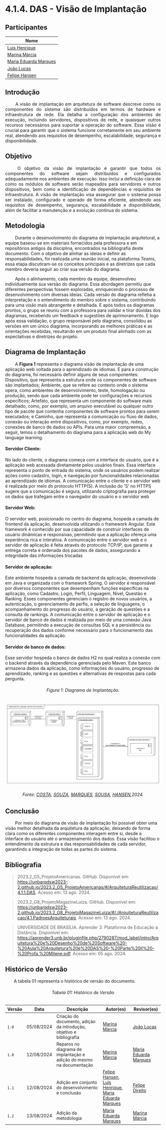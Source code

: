 # **4.1.4. DAS - Visão de Implantação**

## Participantes

| Nome                                                        |
| ----------------------------------------------------------- |
| [Luis Henrique](https://github.com/luishenrrique)           |
| [Marina Márcia](https://github.com/The-Boss-Nina)           |
| [Maria Eduarda Marques](https://github.com/EduardaSMarques) |
| [João Lucas](https://github.com/Jlmsousa)                   |
| [Felipe Hansen](https://github.com/FHansen98)               |

## **Introdução**

<p align="justify">
&emsp;&emsp; A visão de implantação em arquitetura de software descreve como os componentes do sistema são distribuídos em termos de hardware e infraestrutura de rede. Ela detalha a configuração dos ambientes de execução, incluindo servidores, dispositivos de rede, e quaisquer outros recursos necessários para suportar a operação do software. Essa visão é crucial para garantir que o sistema funcione corretamente em seu ambiente real, atendendo aos requisitos de desempenho, escalabilidade, segurança e disponibilidade.
</p> 

## **Objetivo**

<p align="justify">
&emsp;&emsp; O objetivo da visão de implantação é garantir que todos os componentes do software sejam distribuídos e configurados adequadamente nos ambientes de execução. Isso inclui a definição clara de como os módulos de software serão mapeados para servidores e outros dispositivos, bem como a identificação de dependências e requisitos de infraestrutura. A visão de implantação visa assegurar que o sistema possa ser instalado, configurado e operado de forma eficiente, atendendo aos requisitos de desempenho, segurança, escalabilidade e disponibilidade, além de facilitar a manutenção e a evolução contínua do sistema.
</p>

## **Metodologia**

<p align="justify">
    
&emsp;&emsp; Durante o desenvolvimento do diagrama de implantação arquitetural, a equipe baseou-se em materiais fornecidos pela professora e em repositórios antigos da disciplina, encontrados na bibliografia deste documento. Com o objetivo de alinhar as ideias e definir as responsabilidades, foi realizada uma reunião inicial, na plataforma *Teams*, essa etapa discutiram-se os conceitos principais e as diretrizes que cada membro deveria seguir ao criar sua versão do diagrama. 

&emsp;&emsp; Após o alinhamento, cada membro da equipe, desenvolveu individualmente sua versão do diagrama. Essa abordagem permitiu que diferentes perspectivas fossem exploradas, enriquecendo o processo de desenvolvimento com diversas ideias. Cada versão do diagrama refletia a interpretação e o entendimento do membro sobre o sistema, contribuindo para uma visão mais abrangente e detalhada. E após todos os diagramas prontos, o grupo se reuniu com a professora para validar e tirar dúvidas dos diagramas, recebendo um feedback e sugestões de aprimoramento. E logo após essa validação, o grupo responsável pelo diagrama, consolidou as versões em um único diagrama, incorporando as melhores práticas e as orientações recebidas, resultando em um produto final alinhado com as expectativas e diretrizes do projeto.

</p>

## **Diagrama de Implantação**

<p align="justify">

&emsp;&emsp; A **Figura 1** representa o diagrama visão de implantação de uma aplicação web voltada para o aprendizado de idiomas. E para a construção do diagrama, foi necessário definir alguns de seus componentes: Dispositivo, que representa a estrutura onde os componentes de software são implantados; Ambiente, que se refere ao contexto onde o sistema opera, como ambientes de desenvolvimento, teste, homologação ou produção, sendo que cada ambiente pode ter configurações e recursos específicos; Artefato, que representa um componente do software mais detalhado, como, por exemplo, um arquivo executável ou qualquer outro tipo de pacote que contenha componentes de software prontos para serem executados; e Caminho, que representa a comunicação ou fluxo de dados, conexão ou interação entre dispositivos, como, por exemplo, redes, conexões de banco de dados ou APIs. Para uma maior compreensão, a seguir, temos o detalhamento do diagrama para a aplicação web do My language learning.

#### Servidor Cliente:

No lado do cliente, o diagrama começa com a interface do usuário, que é a aplicação web acessada diretamente pelos usuários finais. Essa interface representa o ponto de entrada do sistema, onde os usuários podem realizar ações como cadastro, login, e navegação por funcionalidades relacionadas ao aprendizado de idiomas. A comunicação entre o cliente e o servidor web é realizada por meio do protocolo HTTP(S). A inclusão do 'S' no HTTPS sugere que a comunicação é segura, utilizando criptografia para proteger os dados que trafegam entre o navegador do usuário e o servidor web


#### Servidor Web:

O servidor web, posicionado no centro do diagrama, hospeda a camada de frontend da aplicação, desenvolvida utilizando o framework Angular. Este framework é conhecido por sua capacidade de construir interfaces de usuário dinâmicas e responsivas, permitindo que a aplicação ofereça uma experiência rica e interativa. A comunicação entre o servidor web e o servidor de aplicação é feita através do protocolo TCP/IP, que garante a entrega correta e ordenada dos pacotes de dados, assegurando a integridade das informações trocadas

#### Servidor de aplicação:

Este ambiente hospeda a camada de backend da aplicação, desenvolvida em Java e organizada com o framework Spring. O servidor é responsável por diversos componentes que desempenham funções específicas na aplicação, como Cadastro, Login, Perfil, Linguagem, Nível, Questão e Ranking. Esses componentes gerenciam o registro de novos usuários, a autenticação, o gerenciamento de perfis, a seleção de linguagens, o acompanhamento do progresso do usuário, a geração de questões e a consulta de rankings. A comunicação entre o servidor de aplicação e o servidor de banco de dados é realizada por meio de uma conexão Java Database, permitindo a execução de consultas SQL e a persistência ou recuperação dos dados conforme necessário para o funcionamento das funcionalidades da aplicação.

#### Servidor de banco de dados:

Esse servidor hospeda o banco de dados H2 no qual realiza a conexão com o backend através da dependência gerenciada pelo Maven. Este banco armazena dados da aplicação, como informações do usuário, progresso de aprendizado, ranking e as questões e alternativas de respostas para cada pergunta.

</p>

<h6 align="center">Figura 1: Diagrama de Implantação.</h6>

![Implantação](./img/diag-implantacao.png)

<div>
    <h6 align="center">Fonte: 
        <a href="https://github.com/luishenrrique">COSTA</a>, 
        <a href="https://github.com/The-Boss-Nina">SOUZA</a>, 
        <a href="https://github.com/EduardaSMarques">MARQUES</a>, 
        <a href="https://github.com/Jlmsousa">SOUSA</a>, 
        <a href="https://github.com/FHansen98">HANSEN</a>,2024.
    </h6>
</div>

</p>

##  Conclusão

&emsp;&emsp; Por meio do diagrama de visão de implantação foi possível obter uma visão melhor detalhada da arquitetura da aplicação, deixando de forma clara como os diferentes componentes interagem entre si, desde a interface do usuário até o armazenamento dos dados. Essa visão facilitou o entendimento da estrutura e das responsabilidades de cada servidor, garantindo a integração de todas as partes do sistema.

## **Bibliografia**

> 2023.2_G5_ProjetoAmericanas. GitHub. Disponível em: https://unbarqdsw2023-2.github.io/2023.2_G5_ProjetoAmericanas/#/ArquiteturaReutilizacao/4.1.1.DAS. Acesso em: 13 ago. 2024.

> 2023.2_G8_ProjetoMagazineLuiza. GitHub. Disponível em: https://unbarqdsw2023-2.github.io/2023.2_G8_ProjetoMagazineLuiza/#/./ArquiteturaReutilizacao/4.1.PadroesArquiteturais. Acesso em: 13 ago. 2024.

> UNIVERSIDADE DE BRASÍLIA. Aprender 3: Plataforma de Educação a Distância. Disponível em:
https://aprender3.unb.br/pluginfile.php/2790287/mod_label/intro/Arquitetura%20e%20Desenho%20de%20Software%20-%20Aula%20Arquitetura%20e%20DAS%20-%20Parte%20II%20-%20Profa.%20Milene.pdf. Acesso em: 05 ago. 2024.

## **Histórico de Versão**
<p align="justify">
&emsp;&emsp;A tabela 01 representa o histórico de versão do documento.
</p>

<h6 align="center">Tabela 01: Histórico de Versão</h6>
<div align="center">

| Versão | Data       | Descrição            | Autor(es)                                           | Revisor(es) |
| ------ | ---------- | -------------------- | --------------------------------------------------- | ----------- |
| `1.0`  | 05/08/2024 | Criação do documento, adição da introdução, objetivo e bibliografia | [Marina Márcia](https://github.com/The-Boss-Nina)    | [João Lucas](https://github.com/Jlmsousa)   |
| `1.0`  | 12/08/2024 | Reparos no diagrama de implantação e adição do mesmo na documentação | [Marina Márcia](https://github.com/The-Boss-Nina)  | [Maria Eduarda Marques](https://github.com/EduardaSMarques)   |
| `1.1`  | 12/08/2024 | Adição em conjunto do desenvolvimento e conclusão | [Felipe Hansen](https://github.com/FHansen98), [Luis Henrique](https://github.com/LuisHenrrique), [Maria Eduarda Marques](https://github.com/EduardaSMarques)   | [Felipe Direito](https://github.com/FelipeDireito) |
| `1.2`  | 13/08/2024 | Adição da metodologia | [Maria Eduarda Marques](https://github.com/EduardaSMarques)   |[Marina Márcia](https://github.com/The-Boss-Nina)|
